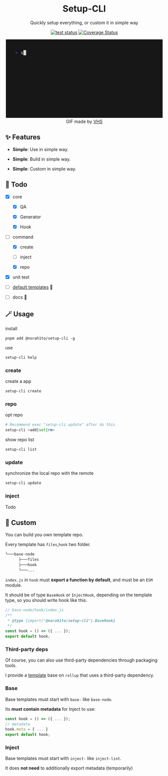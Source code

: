 <h1 align="center">Setup-CLI</h1>

<p align="center">Quickly setup everything, or custom it in simple way</p>

<p align="center">
<a href="https://github.com/NoraH1to/setup-cli/actions/workflows/test.yml"><img src="https://github.com/NoraH1to/setup-cli/actions/workflows/test.yml/badge.svg" alt="test status"></a>
<a href='https://coveralls.io/github/NoraH1to/setup-cli?branch=main'><img src='https://coveralls.io/repos/github/NoraH1to/setup-cli/badge.svg?branch=main' alt='Coverage Status' /></a>
</p>

<p align="center">
  <img width="500" src="https://raw.githubusercontent.com/NoraH1to/setup-cli/main/demo.gif">
  <br>
  <span>GIF made by <a href="https://github.com/charmbracelet/vhs">VHS</a></span>
</p>

## ✨ Features

- **Simple**: Use in simple way.

- **Simple**: Build in simple way.

- **Simple**: Custom in simple way.

## 🔨 Todo

- [x] core

  - [x] QA

  - [x] Generator

  - [x] Hook

- [ ] command

  - [x] create

  - [ ] inject

  - [x] repo

- [x] unit test

- [ ] [default templates](https://github.com/NoraH1to/setup-template) 🚧

- [ ] docs 🚧

## 🪄 Usage

install

```shell
pnpm add @norah1to/setup-cli -g
```

use

```bash
setup-cli help
```

### create

create a app

```bash
setup-cli create
```

### repo

opt repo

```bash
# Recommend exec "setup-cli update" after do this
setup-cli <add|set|rm>
```

show repo list

```bash
setup-cli list
```

### update

synchronize the local repo with the remote

```bash
setup-cli update
```

### inject

Todo

## 🚀 Custom

You can build you own template repo.

Every template has `files`,`hook` two folder.

```bash
└───base-node
      ├───files
      ├───hook
      └───...
```

`index.js` in `hook` must **export a function by default**, and must be an `ESM` module.

It should be of type `BaseHook` or `InjectHook`, depending on the template type, so you should write hook like this.

```javascript
// base-node/hook/index.js
/**
 * @type {import("@norah1to/setup-cli").BaseHook}
 */
const hook = () => ({ ... });
export default hook;
```

### Third-party deps

Of course, you can also use third-party dependencies through packaging tools.

I provide a [template](https://github.com/NoraH1to/setup-template/tree/main/base-base) base on `rollup` that uses a third-party dependency.

### Base

Base templates must start with `base-` like `base-node`.

Its **must contain metadata** for Inject to use:

```javascript
const hook = () => ({ ... });
// metadata
hook.meta = { ... }
export default hook;
```

### Inject

Base templates must start with `inject-` like `inject-lint`.

It does **not need** to additionally export metadata (temporarily)
